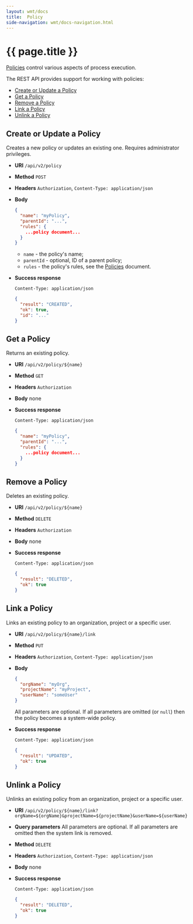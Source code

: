 ```yaml
---
layout: wmt/docs
title:  Policy
side-navigation: wmt/docs-navigation.html
---
```


# {{ page.title }}

[Policies](../getting-started/policies.html) control various aspects of process
execution.

The REST API provides support for working with policies:

- [Create or Update a Policy](#create-or-update-a-policy)
- [Get a Policy](#get-a-policy)
- [Remove a Policy](#remove-a-policy)
- [Link a Policy](#link-a-policy)
- [Unlink a Policy](#unlink-a-policy)

<a name="create-update"/>

## Create or Update a Policy

Creates a new policy or updates an existing one. Requires administrator
privileges.

* **URI** `/api/v2/policy`
* **Method** `POST`
* **Headers** `Authorization`, `Content-Type: application/json`
* **Body**
    ```json
    {
      "name": "myPolicy",
      "parentId": "...",
      "rules": {
        ...policy document...      
      }
    }
    ```
    
    - `name` - the policy's name;
    - `parentId` - optional, ID of a parent policy;
    - `rules` - the policy's rules, see the
    [Policies](../getting-started/policies.html) document.
* **Success response**

    ```
    Content-Type: application/json
    ```

    ```json
    {
      "result": "CREATED",
      "ok": true,
      "id": "..."
    }
    ```

<a name="get"/>

## Get a Policy

Returns an existing policy.

* **URI** `/api/v2/policy/${name}`
* **Method** `GET`
* **Headers** `Authorization`
* **Body**
    none
* **Success response**
    ```
    Content-Type: application/json
    ```

    ```json
    {
      "name": "myPolicy",
      "parentId": "...",
      "rules": {
        ...policy document...      
      }
    }
    ```

<a name="delete"/>

## Remove a Policy

Deletes an existing policy.

* **URI** `/api/v2/policy/${name}`
* **Method** `DELETE`
* **Headers** `Authorization`
* **Body**
    none
* **Success response**

    ```
    Content-Type: application/json
    ```

    ```json
    {
      "result": "DELETED",
      "ok": true
    }
    ```

<a name="link"/>

## Link a Policy

Links an existing policy to an organization, project or a specific user.

* **URI** `/api/v2/policy/${name}/link`
* **Method** `PUT`
* **Headers** `Authorization`, `Content-Type: application/json`
* **Body**
    ```json
    {
      "orgName": "myOrg",
      "projectName": "myProject",
      "userName": "someUser"
    }
    ```
    
    All parameters are optional. If all parameters are omitted (or `null`) then
    the policy becomes a system-wide policy.
* **Success response**

    ```
    Content-Type: application/json
    ```

    ```json
    {
      "result": "UPDATED",
      "ok": true
    }
    ```

<a name="unlink"/>

## Unlink a Policy

Unlinks an existing policy from an organization, project or a specific user.

* **URI** `/api/v2/policy/${name}/link?orgName=${orgName}&projectName=${projectName}&userName=${userName}`
* **Query parameters**
    All parameters are optional. If all parameters are omitted then the system
    link is removed. 
* **Method** `DELETE`
* **Headers** `Authorization`, `Content-Type: application/json`
* **Body**
    none       
* **Success response**

    ```
    Content-Type: application/json
    ```

    ```json
    {
      "result": "DELETED",
      "ok": true
    }
    ```

